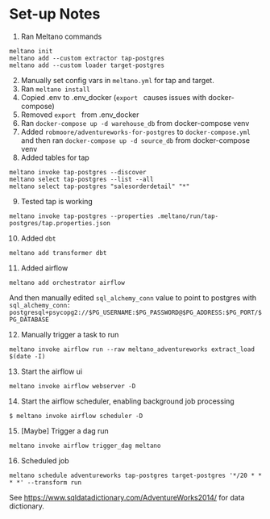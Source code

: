 # Set-up Notes

1. Ran Meltano commands
```
meltano init
meltano add --custom extractor tap-postgres
meltano add --custom loader target-postgres
```
2. Manually set config vars in `meltano.yml` for tap and target.
3. Ran `meltano install`
4. Copied .env to .env_docker (`export ` causes issues with docker-compose)
5. Removed `export ` from .env_docker
6. Ran `docker-compose up -d warehouse_db` from docker-compose venv
7. Added `robmoore/adventureworks-for-postgres` to `docker-compose.yml` and then ran `docker-compose up -d source_db` from docker-compose venv
8. Added tables for tap
```
meltano invoke tap-postgres --discover
meltano select tap-postgres --list --all
meltano select tap-postgres "salesorderdetail" "*"
```
9. Tested tap is working
```
meltano invoke tap-postgres --properties .meltano/run/tap-postgres/tap.properties.json
```
10. Added `dbt`
```
meltano add transformer dbt
```
11. Added airflow
```
meltano add orchestrator airflow
```
And then manually edited `sql_alchemy_conn` value to point to postgres with
`sql_alchemy_conn: postgresql+psycopg2://$PG_USERNAME:$PG_PASSWORD@$PG_ADDRESS:$PG_PORT/$PG_DATABASE`

12. Manually trigger a task to run
```
meltano invoke airflow run --raw meltano_adventureworks extract_load $(date -I)
```

13. Start the airflow ui
```
meltano invoke airflow webserver -D
```

14. Start the airflow scheduler, enabling background job processing
```
$ meltano invoke airflow scheduler -D
```

15. [Maybe] Trigger a dag run
```
meltano invoke airflow trigger_dag meltano
```

16. Scheduled job
```
meltano schedule adventureworks tap-postgres target-postgres '*/20 * * * *' --transform run
```

See https://www.sqldatadictionary.com/AdventureWorks2014/ for data dictionary.
